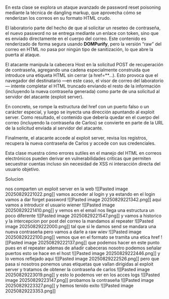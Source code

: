 En esta clase se explora un ataque avanzado de password reset poisoning mediante la técnica de dangling markup, que aprovecha cómo se renderizan los correos en su formato HTML crudo.

El laboratorio parte del hecho de que al solicitar un reseteo de contraseña, el nuevo password no se entrega mediante un enlace con token, sino que es enviado directamente en el cuerpo del correo. Este contenido es renderizado de forma segura usando **DOMPurify**, pero la versión “raw” del correo en HTML no pasa por ningún tipo de sanitización, lo que abre la puerta al ataque.

El atacante manipula la cabecera Host en la solicitud POST de recuperación de contraseña, agregando una cadena especialmente construida que introduce una etiqueta HTML sin cerrar (a href=**…). Esto provoca que el navegador del destinatario —en este caso, el visor de correo del laboratorio— intente completar el HTML truncado enviando el resto de la información (incluyendo la nueva contraseña generada) como parte de una solicitud al servidor del atacante (exploit server).

En concreto, se rompe la estructura del href con un puerto falso o un carácter especial, y luego se inyecta una dirección apuntando al exploit server. Como resultado, el contenido que debería quedar en el cuerpo del correo (incluyendo la contraseña de Carlos) se convierte en parte de la URL de la solicitud enviada al servidor del atacante.

Finalmente, el atacante accede al exploit server, revisa los registros, recupera la nueva contraseña de Carlos y accede con sus credenciales.

Esta clase muestra cómo errores sutiles en el manejo del HTML en correos electrónicos pueden derivar en vulnerabilidades críticas que permiten secuestrar cuentas incluso sin necesidad de XSS ni interacción directa del usuario objetivo.

Solucion

nos comparten un exploit server en la web
![[Pasted image 20250829221022.png]]
vamos acceder al login y ya estando en el login vamos a dar forget password
![[Pasted image 20250829221342.png]]
aqui vamos a introducir el usuario wiener
![[Pasted image 20250829221410.png]]
y vemos en el email nos llega una estructura un poco diferente
![[Pasted image 20250829221547.png]]
y vamos a historico y la intercepcion por post del correo la mandamos al repeater
![[Pasted image 20250829222000.png]]
tal que si le damos send se mandara una nueva contraseña pero vamos a darle a raw wiev
![[Pasted image 20250829222100.png]]
vemos que en el formato se tramita una etica href
![[Pasted image 20250829222137.png]]
que podemos hacer en este punto pues en el repeater ademas de añadir cabeceras nosotro podemos señalar puertos esto se hace en el host
![[Pasted image 20250829222446.png]]
y lo vemos reflejado aqui
![[Pasted image 20250829222526.png]]
pero que pasa si nosotros ponemos unas etiquetas que vallan dirigidas al exploit server y tratamos de obtener la contraseña de carlos
![[Pasted image 20250829223019.png]]
y esto lo podemos ver en los acces logs
![[Pasted image 20250829223147.png]]
probamos la contraseña
![[Pasted image 20250829223327.png]]
y hemos tenido exito
![[Pasted image 20250829223353.png]]
